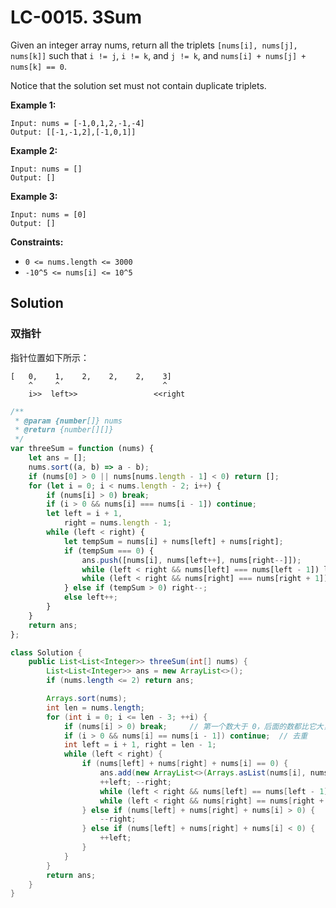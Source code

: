 # LC-0015. 3Sum

Given an integer array nums, return all the triplets `[nums[i], nums[j], nums[k]]` such that `i != j`, `i != k`, and `j != k`, and `nums[i] + nums[j] + nums[k] == 0`.

Notice that the solution set must not contain duplicate triplets.

**Example 1:**

```text
Input: nums = [-1,0,1,2,-1,-4]
Output: [[-1,-1,2],[-1,0,1]]
```

**Example 2:**

```text
Input: nums = []
Output: []
```

**Example 3:**

```text
Input: nums = [0]
Output: []
```

**Constraints:**

-   `0 <= nums.length <= 3000`
-   `-10^5 <= nums[i] <= 10^5`

## Solution

### 双指针

指针位置如下所示：

```text
[   0,    1,    2,    2,    2,    3]
    ^     ^                       ^
    i>>  left>>                 <<right
```

```javascript
/**
 * @param {number[]} nums
 * @return {number[][]}
 */
var threeSum = function (nums) {
    let ans = [];
    nums.sort((a, b) => a - b);
    if (nums[0] > 0 || nums[nums.length - 1] < 0) return [];
    for (let i = 0; i < nums.length - 2; i++) {
        if (nums[i] > 0) break;
        if (i > 0 && nums[i] === nums[i - 1]) continue;
        let left = i + 1,
            right = nums.length - 1;
        while (left < right) {
            let tempSum = nums[i] + nums[left] + nums[right];
            if (tempSum === 0) {
                ans.push([nums[i], nums[left++], nums[right--]]);
                while (left < right && nums[left] === nums[left - 1]) left++;
                while (left < right && nums[right] === nums[right + 1]) right--;
            } else if (tempSum > 0) right--;
            else left++;
        }
    }
    return ans;
};
```

```java
class Solution {
    public List<List<Integer>> threeSum(int[] nums) {
        List<List<Integer>> ans = new ArrayList<>();
        if (nums.length <= 2) return ans;

        Arrays.sort(nums);
        int len = nums.length;
        for (int i = 0; i <= len - 3; ++i) {
            if (nums[i] > 0) break;     // 第一个数大于 0，后面的数都比它大，不成立
            if (i > 0 && nums[i] == nums[i - 1]) continue;  // 去重
            int left = i + 1, right = len - 1;
            while (left < right) {
                if (nums[left] + nums[right] + nums[i] == 0) {
                    ans.add(new ArrayList<>(Arrays.asList(nums[i], nums[left], nums[right])));
                    ++left; --right;
                    while (left < right && nums[left] == nums[left - 1]) ++left;    // 去重
                    while (left < right && nums[right] == nums[right + 1]) --right; // 去重
                } else if (nums[left] + nums[right] + nums[i] > 0) {
                    --right;
                } else if (nums[left] + nums[right] + nums[i] < 0) {
                    ++left;
                }
            }
        }
        return ans;
    }
}
```

